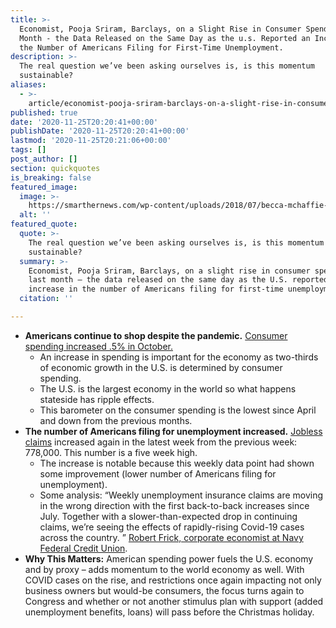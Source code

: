 ```yaml
---
title: >-
  Economist, Pooja Sriram, Barclays, on a Slight Rise in Consumer Spending Last
  Month - the Data Released on the Same Day as the u.s. Reported an Increase in
  the Number of Americans Filing for First-Time Unemployment.
description: >-
  The real question we’ve been asking ourselves is, is this momentum
  sustainable?
aliases:
  - >-
    article/economist-pooja-sriram-barclays-on-a-slight-rise-in-consumer-spending-last-month-the-data-released-on-the-same-day-as-the-u-s-reported-an-increase-in-the-number-of-americans-filing-for-first-tim/
published: true
date: '2020-11-25T20:20:41+00:00'
publishDate: '2020-11-25T20:20:41+00:00'
lastmod: '2020-11-25T20:21:06+00:00'
tags: []
post_author: []
section: quickquotes
is_breaking: false
featured_image:
  image: >-
    https://smarthernews.com/wp-content/uploads/2018/07/becca-mchaffie-580884-unsplash-scaled.jpg
  alt: ''
featured_quote:
  quote: >-
    The real question we’ve been asking ourselves is, is this momentum
    sustainable?
  summary: >-
    Economist, Pooja Sriram, Barclays, on a slight rise in consumer spending
    last month – the data released on the same day as the U.S. reported an
    increase in the number of Americans filing for first-time unemployment.
  citation: ''

---
```

*   **Americans continue to shop despite the pandemic.** [Consumer spending increased .5% in October.](https://apnews.com/article/consumer-spending-coronavirus-pandemic-economy-8fa1084d53063d4a9e895995a5f85a02)
    *   An increase in spending is important for the economy as two-thirds of economic growth in the U.S. is determined by consumer spending.
    *   The U.S. is the largest economy in the world so what happens stateside has ripple effects.
    *   This barometer on the consumer spending is the lowest since April and down from the previous months.
*   **The number of Americans filing for unemployment increased.** [Jobless claims](https://www.cnbc.com/2020/11/25/us-weekly-jobless-claims.html) increased again in the latest week from the previous week: 778,000. This number is a five week high.
    *   The increase is notable because this weekly data point had shown some improvement (lower number of Americans filing for unemployment).
    *   Some analysis: “Weekly unemployment insurance claims are moving in the wrong direction with the first back-to-back increases since July. Together with a slower-than-expected drop in continuing claims, we’re seeing the effects of rapidly-rising Covid-19 cases across the country. ” [Robert Frick, corporate economist at Navy Federal Credit Union](https://www.marketwatch.com/story/u-s-jobless-claims-hit-5-week-high-as-record-coronavirus-wave-triggers-more-layoffs-11606312161?mod=home-page).
*   **Why This Matters:** American spending power fuels the U.S. economy and by proxy – adds momentum to the world economy as well. With COVID cases on the rise, and restrictions once again impacting not only business owners but would-be consumers, the focus turns again to Congress and whether or not another stimulus plan with support (added unemployment benefits, loans) will pass before the Christmas holiday.